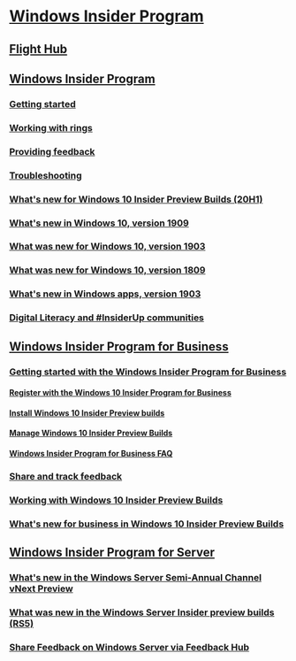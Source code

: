 # [Windows Insider Program](https://docs.microsoft.com/windows-insider/)
## [Flight Hub](https://docs.microsoft.com/windows-insider/flight-hub/)
## [Windows Insider Program](https://docs.microsoft.com/windows-insider/at-home/index)
### [Getting started](https://docs.microsoft.com/windows-insider/at-home/get-started)
### [Working with rings](https://docs.microsoft.com/windows-insider/at-home/rings)
### [Providing feedback](https://docs.microsoft.com/en-us/windows-insider/at-home/feedback)
### [Troubleshooting](https://docs.microsoft.com/windows-insider/at-home/troubleshooting)
### [What's new for Windows 10 Insider Preview Builds (20H1)](https://docs.microsoft.com/windows-insider/at-home/Whats-new-wip-at-home-20h1)
### [What's new in Windows 10, version 1909](https://docs.microsoft.com/windows-insider/at-home/whats-new-wip-at-home-1909)
### [What was new for Windows 10, version 1903](https://docs.microsoft.com/windows-insider/at-home/whats-new-wip-at-home-1903)
### [What was new for Windows 10, version 1809](https://docs.microsoft.com/windows-insider/at-home/Whats-new-wip-at-home-1809)
### [What's new in Windows apps, version 1903](https://docs.microsoft.com/windows-insider/at-home/whats-new-apps-19h1)
### [Digital Literacy and #InsiderUp communities](https://docs.microsoft.com/windows-insider/at-home/digital-literacy)
## [Windows Insider Program for Business](https://docs.microsoft.com/windows-insider/at-work-pro/)
### [Getting started with the Windows Insider Program for Business](https://docs.microsoft.com/windows-insider/at-work-pro/wip-4-biz-get-started)
#### [Register with the Windows 10 Insider Program for Business](https://docs.microsoft.com/windows-insider/at-work-pro/wip-4-biz-register)
#### [Install Windows 10 Insider Preview builds](https://docs.microsoft.com/windows-insider/at-work-pro/wip-4-biz-install)
#### [Manage Windows 10 Insider Preview Builds](https://docs.microsoft.com/windows-insider/at-work-pro/wip-4-biz-manage)
#### [Windows Insider Program for Business FAQ](https://docs.microsoft.com/windows-insider/at-work-pro/wip-4-biz-FAQ)
### [Share and track feedback](https://docs.microsoft.com/windows-insider/at-work-pro/wip-4-biz-feedback)
### [Working with Windows 10 Insider Preview Builds](https://docs.microsoft.com/windows-insider/at-work-pro/wip-4-biz-explore-and-validate)
### [What's new for business in Windows 10 Insider Preview Builds](https://docs.microsoft.com/windows-insider/at-work-pro/wip-4-biz-whats-new)
## [Windows Insider Program for Server](https://docs.microsoft.com/windows-insider/at-work/)
### [What's new in the Windows Server Semi-Annual Channel vNext Preview](https://docs.microsoft.com/windows-insider/at-work/whats-new-wip-at-work)
### [What was new in the Windows Server Insider preview builds (RS5)](https://docs.microsoft.com/windows-insider/at-work/whats-new-wip-at-work-1809)
### [Share Feedback on Windows Server via Feedback Hub](https://docs.microsoft.com/windows-insider/at-work/wip-4-server-feedback-hub)